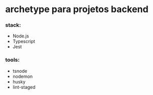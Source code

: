 # archetype para projetos backend

### stack:

- Node.js
- Typescript
- Jest

### tools:

- tsnode
- nodemon
- husky
- lint-staged
